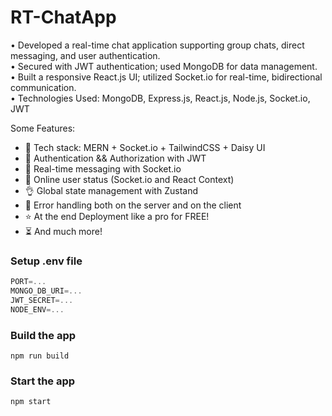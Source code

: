 # RT-ChatApp
• Developed a real-time chat application supporting group chats, direct messaging, and user authentication. <br>
• Secured with JWT authentication; used MongoDB for data management. <br>
• Built a responsive React.js UI; utilized Socket.io for real-time, bidirectional communication. <br>
• Technologies Used: MongoDB, Express.js, React.js, Node.js, Socket.io, JWT

Some Features:

-   🌟 Tech stack: MERN + Socket.io + TailwindCSS + Daisy UI
-   🎃 Authentication && Authorization with JWT
-   👾 Real-time messaging with Socket.io
-   🚀 Online user status (Socket.io and React Context)
-   👌 Global state management with Zustand
-   🐞 Error handling both on the server and on the client
-   ⭐ At the end Deployment like a pro for FREE!
-   ⏳ And much more!

### Setup .env file

```js
PORT=...
MONGO_DB_URI=...
JWT_SECRET=...
NODE_ENV=...
```

### Build the app

```shell
npm run build
```

### Start the app

```shell
npm start
```

